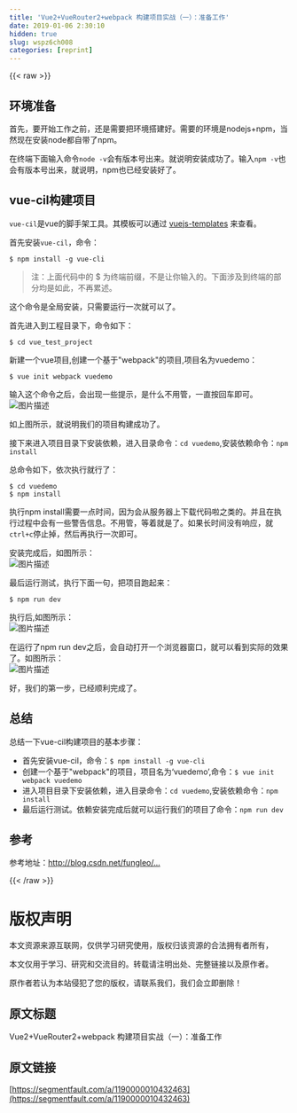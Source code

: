 ```yaml
---
title: 'Vue2+VueRouter2+webpack 构建项目实战（一）：准备工作' 
date: 2019-01-06 2:30:10
hidden: true
slug: wspz6ch008
categories: [reprint]
---
```


{{< raw >}}

                    
<h2 id="articleHeader0">环境准备</h2>
<p>首先，要开始工作之前，还是需要把环境搭建好。需要的环境是nodejs+npm，当然现在安装node都自带了npm。</p>
<p>在终端下面输入命令<code>node -v</code>会有版本号出来。就说明安装成功了。输入<code>npm -v</code>也会有版本号出来，就说明，npm也已经安装好了。</p>
<h2 id="articleHeader1">vue-cil构建项目</h2>
<p><code>vue-cil</code>是vue的脚手架工具。其模板可以通过 <a href="https://github.com/vuejs-templates/webpack" rel="nofollow noreferrer" target="_blank">vuejs-templates</a> 来查看。</p>
<p>首先安装<code>vue-cil</code>，命令：</p>
<div class="widget-codetool" style="display:none;">
      <div class="widget-codetool--inner">
      <span class="selectCode code-tool" data-toggle="tooltip" data-placement="top" title="" data-original-title="全选"></span>
      <span type="button" class="copyCode code-tool" data-toggle="tooltip" data-placement="top" data-clipboard-text="$ npm install -g vue-cli" title="" data-original-title="复制"></span>
      <span type="button" class="saveToNote code-tool" data-toggle="tooltip" data-placement="top" title="" data-original-title="放进笔记"></span>
      </div>
      </div><pre class="hljs avrasm"><code style="word-break: break-word; white-space: initial;">$ npm install -g vue-<span class="hljs-keyword">cli</span></code></pre>
<blockquote><p>注：上面代码中的 $ 为终端前缀，不是让你输入的。下面涉及到终端的部分均是如此，不再累述。</p></blockquote>
<p>这个命令是全局安装，只需要运行一次就可以了。</p>
<p>首先进入到工程目录下，命令如下：</p>
<div class="widget-codetool" style="display:none;">
      <div class="widget-codetool--inner">
      <span class="selectCode code-tool" data-toggle="tooltip" data-placement="top" title="" data-original-title="全选"></span>
      <span type="button" class="copyCode code-tool" data-toggle="tooltip" data-placement="top" data-clipboard-text="$ cd  vue_test_project" title="" data-original-title="复制"></span>
      <span type="button" class="saveToNote code-tool" data-toggle="tooltip" data-placement="top" title="" data-original-title="放进笔记"></span>
      </div>
      </div><pre class="hljs bash"><code style="word-break: break-word; white-space: initial;">$ <span class="hljs-built_in">cd</span>  vue_test_project</code></pre>
<p>新建一个vue项目,创建一个基于"webpack"的项目,项目名为vuedemo：</p>
<div class="widget-codetool" style="display:none;">
      <div class="widget-codetool--inner">
      <span class="selectCode code-tool" data-toggle="tooltip" data-placement="top" title="" data-original-title="全选"></span>
      <span type="button" class="copyCode code-tool" data-toggle="tooltip" data-placement="top" data-clipboard-text="$ vue init webpack vuedemo" title="" data-original-title="复制"></span>
      <span type="button" class="saveToNote code-tool" data-toggle="tooltip" data-placement="top" title="" data-original-title="放进笔记"></span>
      </div>
      </div><pre class="hljs elixir"><code style="word-break: break-word; white-space: initial;"><span class="hljs-variable">$ </span>vue init webpack vuedemo</code></pre>
<p>输入这个命令之后，会出现一些提示，是什么不用管，一直按回车即可。<br><span class="img-wrap"><img data-src="/img/bVRVSP?w=630&amp;h=445" src="https://static.alili.tech/img/bVRVSP?w=630&amp;h=445" alt="图片描述" title="图片描述" style="cursor: pointer; display: inline;"></span></p>
<p>如上图所示，就说明我们的项目构建成功了。</p>
<p>接下来进入项目目录下安装依赖，进入目录命令：<code>cd vuedemo</code>,安装依赖命令：<code>npm install</code></p>
<p>总命令如下，依次执行就行了：</p>
<div class="widget-codetool" style="display:none;">
      <div class="widget-codetool--inner">
      <span class="selectCode code-tool" data-toggle="tooltip" data-placement="top" title="" data-original-title="全选"></span>
      <span type="button" class="copyCode code-tool" data-toggle="tooltip" data-placement="top" data-clipboard-text="$ cd vuedemo
$ npm install" title="" data-original-title="复制"></span>
      <span type="button" class="saveToNote code-tool" data-toggle="tooltip" data-placement="top" title="" data-original-title="放进笔记"></span>
      </div>
      </div><pre class="hljs elixir"><code><span class="hljs-variable">$ </span>cd vuedemo
<span class="hljs-variable">$ </span>npm install</code></pre>
<p>执行npm install需要一点时间，因为会从服务器上下载代码啦之类的。并且在执行过程中会有一些警告信息。不用管，等着就是了。如果长时间没有响应，就<code>ctrl+c</code>停止掉，然后再执行一次即可。</p>
<p>安装完成后，如图所示：<br><span class="img-wrap"><img data-src="/img/bVRVY7?w=352&amp;h=674" src="https://static.alili.tech/img/bVRVY7?w=352&amp;h=674" alt="图片描述" title="图片描述" style="cursor: pointer; display: inline;"></span></p>
<p>最后运行测试，执行下面一句，把项目跑起来：</p>
<div class="widget-codetool" style="display:none;">
      <div class="widget-codetool--inner">
      <span class="selectCode code-tool" data-toggle="tooltip" data-placement="top" title="" data-original-title="全选"></span>
      <span type="button" class="copyCode code-tool" data-toggle="tooltip" data-placement="top" data-clipboard-text="$ npm run dev" title="" data-original-title="复制"></span>
      <span type="button" class="saveToNote code-tool" data-toggle="tooltip" data-placement="top" title="" data-original-title="放进笔记"></span>
      </div>
      </div><pre class="hljs dockerfile"><code style="word-break: break-word; white-space: initial;">$ npm <span class="hljs-keyword">run</span><span class="bash"> dev</span></code></pre>
<p>执行后,如图所示：<br><span class="img-wrap"><img data-src="/img/bVRVZ5?w=545&amp;h=226" src="https://static.alili.tech/img/bVRVZ5?w=545&amp;h=226" alt="图片描述" title="图片描述" style="cursor: pointer; display: inline;"></span></p>
<p>在运行了npm run dev之后，会自动打开一个浏览器窗口，就可以看到实际的效果了。如图所示：<br><span class="img-wrap"><img data-src="/img/bVRV0T?w=1149&amp;h=609" src="https://static.alili.tech/img/bVRV0T?w=1149&amp;h=609" alt="图片描述" title="图片描述" style="cursor: pointer; display: inline;"></span></p>
<p>好，我们的第一步，已经顺利完成了。</p>
<h2 id="articleHeader2">总结</h2>
<p>总结一下vue-cil构建项目的基本步骤：</p>
<ul>
<li>首先安装vue-cil，命令：<code>$ npm install -g vue-cli</code>
</li>
<li>创建一个基于"webpack"的项目，项目名为‘vuedemo’,命令：<code>$ vue init webpack vuedemo</code>
</li>
<li>进入项目目录下安装依赖，进入目录命令：<code>cd vuedemo</code>,安装依赖命令：<code>npm install</code>
</li>
<li>最后运行测试。依赖安装完成后就可以运行我们的项目了命令：<code>npm run dev</code>
</li>
</ul>
<h2 id="articleHeader3">参考</h2>
<p>参考地址：<a href="http://blog.csdn.net/fungleo/article/details/53171052" rel="nofollow noreferrer" target="_blank">http://blog.csdn.net/fungleo/...</a></p>

                
{{< /raw >}}

# 版权声明
本文资源来源互联网，仅供学习研究使用，版权归该资源的合法拥有者所有，

本文仅用于学习、研究和交流目的。转载请注明出处、完整链接以及原作者。

原作者若认为本站侵犯了您的版权，请联系我们，我们会立即删除！

## 原文标题
Vue2+VueRouter2+webpack 构建项目实战（一）：准备工作

## 原文链接
[https://segmentfault.com/a/1190000010432463](https://segmentfault.com/a/1190000010432463)

